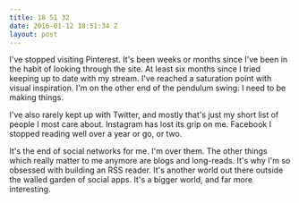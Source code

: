 ```yaml
---
title: 18 51 32
date: 2016-01-12 18:51:34 Z
layout: post
---
```


I've stopped visiting Pinterest. It's been weeks or months since I've been in the habit of looking through the site. At least six months since I tried keeping up to date with my stream. I've reached a saturation point with visual inspiration. I'm on the other end of the pendulum swing: I need to be making things.

I've also rarely kept up with Twitter, and mostly that's just my short list of people I most care about. Instagram has lost its grip on me. Facebook I stopped reading well over a year or go, or two. 
	
It's the end of social networks for me. I'm over them. The other things which really matter to me anymore are blogs and long-reads. It's why I'm so obsessed with building an RSS reader. It's another world out there outside the walled garden of social apps. It's a bigger world, and far more interesting. 
